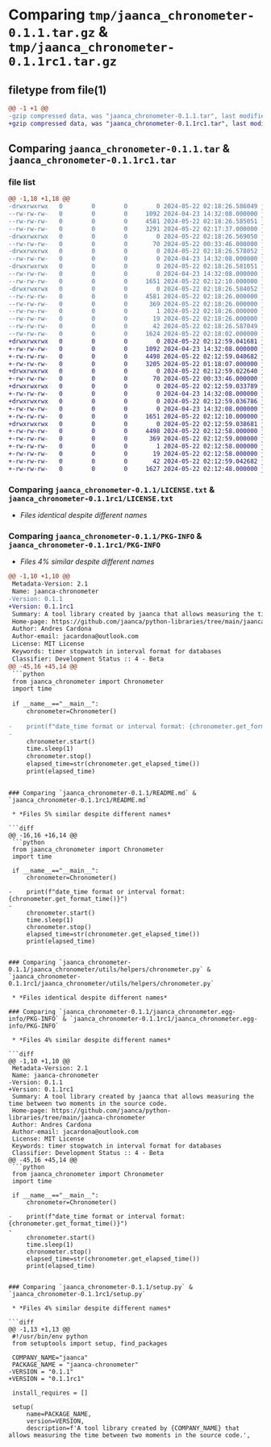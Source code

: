 # Comparing `tmp/jaanca_chronometer-0.1.1.tar.gz` & `tmp/jaanca_chronometer-0.1.1rc1.tar.gz`

## filetype from file(1)

```diff
@@ -1 +1 @@
-gzip compressed data, was "jaanca_chronometer-0.1.1.tar", last modified: Wed May 22 02:18:26 2024, max compression
+gzip compressed data, was "jaanca_chronometer-0.1.1rc1.tar", last modified: Wed May 22 02:12:59 2024, max compression
```

## Comparing `jaanca_chronometer-0.1.1.tar` & `jaanca_chronometer-0.1.1rc1.tar`

### file list

```diff
@@ -1,18 +1,18 @@
-drwxrwxrwx   0        0        0        0 2024-05-22 02:18:26.586049 jaanca_chronometer-0.1.1/
--rw-rw-rw-   0        0        0     1092 2024-04-23 14:32:08.000000 jaanca_chronometer-0.1.1/LICENSE.txt
--rw-rw-rw-   0        0        0     4581 2024-05-22 02:18:26.585051 jaanca_chronometer-0.1.1/PKG-INFO
--rw-rw-rw-   0        0        0     3291 2024-05-22 02:17:37.000000 jaanca_chronometer-0.1.1/README.md
-drwxrwxrwx   0        0        0        0 2024-05-22 02:18:26.569050 jaanca_chronometer-0.1.1/jaanca_chronometer/
--rw-rw-rw-   0        0        0       70 2024-05-22 00:33:46.000000 jaanca_chronometer-0.1.1/jaanca_chronometer/__init__.py
-drwxrwxrwx   0        0        0        0 2024-05-22 02:18:26.578052 jaanca_chronometer-0.1.1/jaanca_chronometer/utils/
--rw-rw-rw-   0        0        0        0 2024-04-23 14:32:08.000000 jaanca_chronometer-0.1.1/jaanca_chronometer/utils/__init__.py
-drwxrwxrwx   0        0        0        0 2024-05-22 02:18:26.581051 jaanca_chronometer-0.1.1/jaanca_chronometer/utils/helpers/
--rw-rw-rw-   0        0        0        0 2024-04-23 14:32:08.000000 jaanca_chronometer-0.1.1/jaanca_chronometer/utils/helpers/__init__.py
--rw-rw-rw-   0        0        0     1651 2024-05-22 02:12:10.000000 jaanca_chronometer-0.1.1/jaanca_chronometer/utils/helpers/chronometer.py
-drwxrwxrwx   0        0        0        0 2024-05-22 02:18:26.584052 jaanca_chronometer-0.1.1/jaanca_chronometer.egg-info/
--rw-rw-rw-   0        0        0     4581 2024-05-22 02:18:26.000000 jaanca_chronometer-0.1.1/jaanca_chronometer.egg-info/PKG-INFO
--rw-rw-rw-   0        0        0      369 2024-05-22 02:18:26.000000 jaanca_chronometer-0.1.1/jaanca_chronometer.egg-info/SOURCES.txt
--rw-rw-rw-   0        0        0        1 2024-05-22 02:18:26.000000 jaanca_chronometer-0.1.1/jaanca_chronometer.egg-info/dependency_links.txt
--rw-rw-rw-   0        0        0       19 2024-05-22 02:18:26.000000 jaanca_chronometer-0.1.1/jaanca_chronometer.egg-info/top_level.txt
--rw-rw-rw-   0        0        0       42 2024-05-22 02:18:26.587049 jaanca_chronometer-0.1.1/setup.cfg
--rw-rw-rw-   0        0        0     1624 2024-05-22 02:18:02.000000 jaanca_chronometer-0.1.1/setup.py
+drwxrwxrwx   0        0        0        0 2024-05-22 02:12:59.041681 jaanca_chronometer-0.1.1rc1/
+-rw-rw-rw-   0        0        0     1092 2024-04-23 14:32:08.000000 jaanca_chronometer-0.1.1rc1/LICENSE.txt
+-rw-rw-rw-   0        0        0     4498 2024-05-22 02:12:59.040682 jaanca_chronometer-0.1.1rc1/PKG-INFO
+-rw-rw-rw-   0        0        0     3205 2024-05-22 01:18:07.000000 jaanca_chronometer-0.1.1rc1/README.md
+drwxrwxrwx   0        0        0        0 2024-05-22 02:12:59.022640 jaanca_chronometer-0.1.1rc1/jaanca_chronometer/
+-rw-rw-rw-   0        0        0       70 2024-05-22 00:33:46.000000 jaanca_chronometer-0.1.1rc1/jaanca_chronometer/__init__.py
+drwxrwxrwx   0        0        0        0 2024-05-22 02:12:59.033789 jaanca_chronometer-0.1.1rc1/jaanca_chronometer/utils/
+-rw-rw-rw-   0        0        0        0 2024-04-23 14:32:08.000000 jaanca_chronometer-0.1.1rc1/jaanca_chronometer/utils/__init__.py
+drwxrwxrwx   0        0        0        0 2024-05-22 02:12:59.036786 jaanca_chronometer-0.1.1rc1/jaanca_chronometer/utils/helpers/
+-rw-rw-rw-   0        0        0        0 2024-04-23 14:32:08.000000 jaanca_chronometer-0.1.1rc1/jaanca_chronometer/utils/helpers/__init__.py
+-rw-rw-rw-   0        0        0     1651 2024-05-22 02:12:10.000000 jaanca_chronometer-0.1.1rc1/jaanca_chronometer/utils/helpers/chronometer.py
+drwxrwxrwx   0        0        0        0 2024-05-22 02:12:59.038681 jaanca_chronometer-0.1.1rc1/jaanca_chronometer.egg-info/
+-rw-rw-rw-   0        0        0     4498 2024-05-22 02:12:58.000000 jaanca_chronometer-0.1.1rc1/jaanca_chronometer.egg-info/PKG-INFO
+-rw-rw-rw-   0        0        0      369 2024-05-22 02:12:59.000000 jaanca_chronometer-0.1.1rc1/jaanca_chronometer.egg-info/SOURCES.txt
+-rw-rw-rw-   0        0        0        1 2024-05-22 02:12:58.000000 jaanca_chronometer-0.1.1rc1/jaanca_chronometer.egg-info/dependency_links.txt
+-rw-rw-rw-   0        0        0       19 2024-05-22 02:12:58.000000 jaanca_chronometer-0.1.1rc1/jaanca_chronometer.egg-info/top_level.txt
+-rw-rw-rw-   0        0        0       42 2024-05-22 02:12:59.042682 jaanca_chronometer-0.1.1rc1/setup.cfg
+-rw-rw-rw-   0        0        0     1627 2024-05-22 02:12:48.000000 jaanca_chronometer-0.1.1rc1/setup.py
```

### Comparing `jaanca_chronometer-0.1.1/LICENSE.txt` & `jaanca_chronometer-0.1.1rc1/LICENSE.txt`

 * *Files identical despite different names*

### Comparing `jaanca_chronometer-0.1.1/PKG-INFO` & `jaanca_chronometer-0.1.1rc1/PKG-INFO`

 * *Files 4% similar despite different names*

```diff
@@ -1,10 +1,10 @@
 Metadata-Version: 2.1
 Name: jaanca-chronometer
-Version: 0.1.1
+Version: 0.1.1rc1
 Summary: A tool library created by jaanca that allows measuring the time between two moments in the source code.
 Home-page: https://github.com/jaanca/python-libraries/tree/main/jaanca-chronometer
 Author: Andres Cardona
 Author-email: jacardona@outlook.com
 License: MIT License
 Keywords: timer stopwatch in interval format for databases
 Classifier: Development Status :: 4 - Beta
@@ -45,16 +45,14 @@
 ```python
 from jaanca_chronometer import Chronometer
 import time
 
 if __name__=="__main__":
     chronometer=Chronometer()
 
-    print(f"date_time format or interval format: {chronometer.get_format_time()}")
-
     chronometer.start()
     time.sleep(1)
     chronometer.stop()
     elapsed_time=str(chronometer.get_elapsed_time())
     print(elapsed_time)
 ```
```

### Comparing `jaanca_chronometer-0.1.1/README.md` & `jaanca_chronometer-0.1.1rc1/README.md`

 * *Files 5% similar despite different names*

```diff
@@ -16,16 +16,14 @@
 ```python
 from jaanca_chronometer import Chronometer
 import time
 
 if __name__=="__main__":
     chronometer=Chronometer()
 
-    print(f"date_time format or interval format: {chronometer.get_format_time()}")
-
     chronometer.start()
     time.sleep(1)
     chronometer.stop()
     elapsed_time=str(chronometer.get_elapsed_time())
     print(elapsed_time)
 ```
```

### Comparing `jaanca_chronometer-0.1.1/jaanca_chronometer/utils/helpers/chronometer.py` & `jaanca_chronometer-0.1.1rc1/jaanca_chronometer/utils/helpers/chronometer.py`

 * *Files identical despite different names*

### Comparing `jaanca_chronometer-0.1.1/jaanca_chronometer.egg-info/PKG-INFO` & `jaanca_chronometer-0.1.1rc1/jaanca_chronometer.egg-info/PKG-INFO`

 * *Files 4% similar despite different names*

```diff
@@ -1,10 +1,10 @@
 Metadata-Version: 2.1
 Name: jaanca-chronometer
-Version: 0.1.1
+Version: 0.1.1rc1
 Summary: A tool library created by jaanca that allows measuring the time between two moments in the source code.
 Home-page: https://github.com/jaanca/python-libraries/tree/main/jaanca-chronometer
 Author: Andres Cardona
 Author-email: jacardona@outlook.com
 License: MIT License
 Keywords: timer stopwatch in interval format for databases
 Classifier: Development Status :: 4 - Beta
@@ -45,16 +45,14 @@
 ```python
 from jaanca_chronometer import Chronometer
 import time
 
 if __name__=="__main__":
     chronometer=Chronometer()
 
-    print(f"date_time format or interval format: {chronometer.get_format_time()}")
-
     chronometer.start()
     time.sleep(1)
     chronometer.stop()
     elapsed_time=str(chronometer.get_elapsed_time())
     print(elapsed_time)
 ```
```

### Comparing `jaanca_chronometer-0.1.1/setup.py` & `jaanca_chronometer-0.1.1rc1/setup.py`

 * *Files 4% similar despite different names*

```diff
@@ -1,13 +1,13 @@
 #!/usr/bin/env python
 from setuptools import setup, find_packages
 
 COMPANY_NAME="jaanca"
 PACKAGE_NAME = "jaanca-chronometer"
-VERSION = "0.1.1"
+VERSION = "0.1.1rc1"
 
 install_requires = []
 
 setup(
     name=PACKAGE_NAME,
     version=VERSION,
     description=f'A tool library created by {COMPANY_NAME} that allows measuring the time between two moments in the source code.',
```

